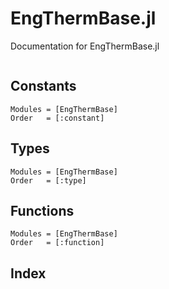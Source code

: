 # EngThermBase.jl

Documentation for EngThermBase.jl

```@contents
```

## Constants

```@autodocs
Modules = [EngThermBase]
Order   = [:constant]
```

## Types

```@autodocs
Modules = [EngThermBase]
Order   = [:type]
```

## Functions

```@autodocs
Modules = [EngThermBase]
Order   = [:function]
```

## Index

```@index
```

